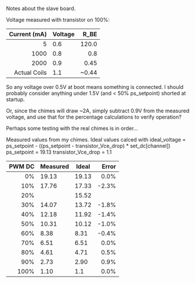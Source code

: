 Notes about the slave board.

Voltage measured with transistor on 100%:

| Current (mA) | Voltage |  R_BE |
| -----------: | ------- | ----: |
|            5 |     0.6 | 120.0 |
|         1000 |     0.8 |   0.8 |
|         2000 |     0.9 |  0.45 |
| Actual Coils |     1.1 | ~0.44 |

So any voltage over 0.5V at boot means something is connected.
I should probably consider anything under 1.5V (and < 50% ps_setpoint) shorted at startup.

Or, since the chimes will draw ~2A, simply subtract 0.9V from the measured
voltage, and use that for the percentage calculations to verify operation?

Perhaps some testing with the real chimes is in order...

Measured values from my chimes.
Ideal values calced with
    ideal_voltage = ps_setpoint - ((ps_setpoint - transistor_Vce_drop) * set_dc[channel])
    ps_setpoint = 19.13
    transistor_Vce_drop = 1.1

| PWM DC | Measured | Ideal | Error |
| -----: | -------- | ----- | ----: |
|     0% |    19.13 | 19.13 |  0.0% |
|    10% |    17.76 | 17.33 | -2.3% |
|    20% |          | 15.52 |       |
|    30% |    14.07 | 13.72 | -1.8% |
|    40% |    12.18 | 11.92 | -1.4% |
|    50% |    10.31 | 10.12 | -1.0% |
|    60% |     8.38 |  8.31 | -0.4% |
|    70% |     6.51 |  6.51 |  0.0% |
|    80% |     4.61 |  4.71 |  0.5% |
|    90% |     2.73 |  2.90 |  0.9% |
|   100% |     1.10 |   1.1 |  0.0% |

